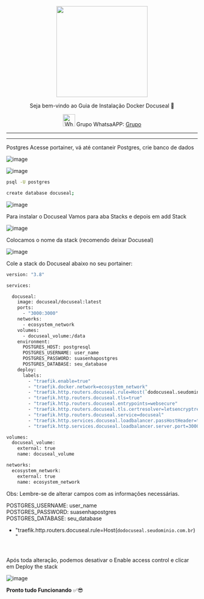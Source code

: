 <p align="center">
<img src="https://cwmkt.com.br/wp-content/uploads/2024/04/logo_github.png" width="240" />
<p align="center">Seja bem-vindo ao Guia de Instalação Docker Docuseal 🚀</p>
</p>
  
<p align="center">
<img src="https://whatsapp.com/favicon.ico" alt="WhatsAPP-logo" width="32" />
<span>Grupo WhatsaAPP: </span>
<a href="https://chat.whatsapp.com/K0HnkUZ41CYL8txpPWx2hO" target="_blank">Grupo</a>
</p>

<hr />
<hr />

Postgres
Acesse portainer, vá até contaneir Postgres, crie banco de dados

![image](https://github.com/cwmkt/woofedcrm/assets/91642837/503bf33f-ff42-4fe5-9a8f-a98e2d80d6e4)

![image](https://github.com/cwmkt/woofedcrm/assets/91642837/67eb98c2-f7e7-4f27-ae9d-1befc672edcf)


```bash
psql -U postgres
```

```bash
create database docuseal;
```

![image](https://github.com/cwmkt/woofedcrm/assets/91642837/09cf38c6-7c59-4a2f-a2f2-e37341d9d15e)


Para instalar o Docuseal Vamos para aba Stacks e depois em add Stack

![image](https://github.com/cwmkt/woofedcrm/assets/91642837/d1e54ab7-5c5f-4c28-902f-27266ed0abb7)

Colocamos o nome da stack (recomendo deixar Docuseal)

![image](https://github.com/cwmkt/docuseal/assets/91642837/8355043f-7e94-4c4e-a78d-a7cf5ff82903)


Cole a stack do Docuseal abaixo no seu portainer:

```bash
version: "3.8"

services:

  docuseal:
    image: docuseal/docuseal:latest
    ports:
      - "3000:3000"
    networks:
      - ecosystem_network
    volumes:
      - docuseal_volume:/data
    environment:
      POSTGRES_HOST: postgresql
      POSTGRES_USERNAME: user_name
      POSTGRES_PASSWORD: suasenhapostgres
      POSTGRES_DATABASE: seu_database
    deploy:
      labels:
        - "traefik.enable=true"
        - "traefik.docker.network=ecosystem_network"
        - "traefik.http.routers.docuseal.rule=Host(`dodocuseal.seudominio.com.br`)"
        - "traefik.http.routers.docuseal.tls=true"
        - "traefik.http.routers.docuseal.entrypoints=websecure"
        - "traefik.http.routers.docuseal.tls.certresolver=letsencryptresolver"
        - "traefik.http.routers.docuseal.service=docuseal"
        - "traefik.http.services.docuseal.loadbalancer.passHostHeader=true"
        - "traefik.http.services.docuseal.loadbalancer.server.port=3000"

volumes:
  docuseal_volume:
    external: true
    name: docuseal_volume

networks:
  ecosystem_network:
    external: true
    name: ecosystem_network
```

Obs: Lembre-se de alterar campos com as informações necessárias.

POSTGRES_USERNAME: user_name
<br>
POSTGRES_PASSWORD: suasenhapostgres
<br>
POSTGRES_DATABASE: seu_database
<br>
- "traefik.http.routers.docuseal.rule=Host(`dodocuseal.seudominio.com.br`)"
<br>

Após toda alteração, podemos desativar o Enable access control e clicar em Deploy the stack

![image](https://github.com/cwmkt/woofedcrm/assets/91642837/e39d7915-e223-4afe-98d0-fdc369138265)

**Pronto tudo Funcionando** ✅😎
